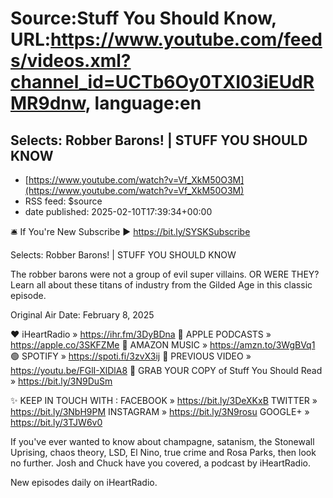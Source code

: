 # Source:Stuff You Should Know, URL:https://www.youtube.com/feeds/videos.xml?channel_id=UCTb6Oy0TXI03iEUdRMR9dnw, language:en

## Selects: Robber Barons! | STUFF YOU SHOULD KNOW
 - [https://www.youtube.com/watch?v=Vf_XkM50O3M](https://www.youtube.com/watch?v=Vf_XkM50O3M)
 - RSS feed: $source
 - date published: 2025-02-10T17:39:34+00:00

🛎  If You're New Subscribe ► https://bit.ly/SYSKSubscribe

Selects: Robber Barons! | STUFF YOU SHOULD KNOW

The robber barons were not a group of evil super villains. OR WERE THEY? Learn all about these titans of industry from the Gilded Age in this classic episode.

Original Air Date: February 8, 2025 

❤️ iHeartRadio » https://ihr.fm/3DyBDna
📢 APPLE PODCASTS » https://apple.co/3SKFZMe
📢 AMAZON MUSIC » https://amzn.to/3WgBVq1
🟢 SPOTIFY » https://spoti.fi/3zvX3ij
🎥 PREVIOUS VIDEO » https://youtu.be/FGlI-XlDlA8
📕 GRAB YOUR COPY of Stuff You Should Read » https://bit.ly/3N9DuSm

✨ KEEP IN TOUCH WITH :
FACEBOOK » https://bit.ly/3DeXKxB
TWITTER » https://bit.ly/3NbH9PM
INSTAGRAM » https://bit.ly/3N9rosu
GOOGLE+ » https://bit.ly/3TJW6v0

If you've ever wanted to know about champagne, satanism, the Stonewall Uprising, chaos theory, LSD, El Nino, true crime and Rosa Parks, then look no further. Josh and Chuck have you covered, a podcast by iHeartRadio.

New episodes daily on iHeartRadio.

#


